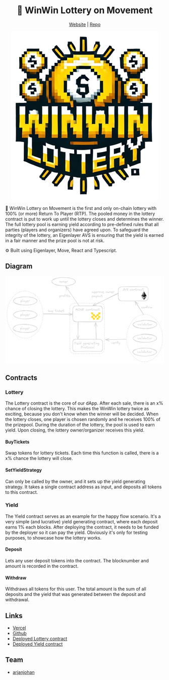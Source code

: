 <div align="center">
  <h1 align="center">🎰 WinWin Lottery on Movement</h1>
  <a href="TODO">Website</a> |
  <a href="https://github.com/arjanjohan/move-lottery">Repo</a>
</h4>
  
![logo](assets/logo.png)
</div>

🎰 WinWin Lottery on Movement is the first and only on-chain lottery with 100% (or more) Return To Player (RTP). The pooled money in the lottery contract is put to work up until the lottery closes and determines the winner. The full lottery pool is earning yield according to pre-defined rules that all parties (players and organizers) have agreed upon. To safeguard the integrity of the lottery, an Eigenlayer AVS is ensuring that the yield is earned in a fair manner and the prize pool is not at risk.

⚙️ Built using Eigenlayer, Move, React and Typescript.

<!-- - ✅ **Contract Hot Reload**: The frontend auto-adapts to your smart contract as you edit it.
- 🪝 **[Scaffold hooks](https://docs.scaffoldeth.io/hooks/)**: Collection of React hooks wrapper around [wagmi](https://wagmi.sh/) to simplify interactions with smart contracts with typescript autocompletion.
- 🧱 [**Components**](https://docs.scaffoldeth.io/components/): Collection of common web3 components to quickly build your frontend.
- 🔐 **Integration with Wallet Providers**: Connect to different wallet providers and interact with the AVS smart contracts. -->
## Diagram

![dashboard 1](assets/diagram.png)

<!-- ## Screenshots

| Empty dashboard                   | Live dasboard                     |
| --------------------------------- | --------------------------------- |
| ![dashboard 1](assets/1.png) | ![dashboard 2](assets/2.png) |

|  dashboard                   | dasboard                     |
| --------------------------------- | --------------------------------- |
| ![dashboard 3](assets/3.png) | ![dashboard 4](assets/4.png) | -->

## Contracts

### Lottery
The Lottery contract is the core of our dApp. After each sale, there is an x% chance of closing the lottery. This makes the WinWin lottery twice as exciting, because you don't know when the winner will be decided. When the lottery closes, one player is chosen randomly and he receives 100% of the prizepool. During the duration of the lottery, the pool is used to earn yield. Upon closing, the lottery owner/organizer receives this yield.

#### BuyTickets
Swap tokens for lottery tickets. Each time this function is called, there is a x% chance the lottery will close.

#### SetYieldStrategy
Can only be called by the owner, and it sets up the yield generating strategy. It takes a single contract address as input, and deposits all tokens to this contract. 

### Yield
The Yield contract serves as an example for the happy flow scenario. It's a very simple (and lucrative) yield generating contract, where each deposit earns 1% each blocks. After deploying the contract, it needs to be funded by the deployer so it can pay the yield. Obviously it's only for testing purposes, to showcase how the lottery works.

#### Deposit
Lets any user deposit tokens into the contract. The blocknumber and amount is recorded in the contract.

#### Withdraw
Withdraws all tokens for this user. The total amount is the sum of all deposits and the yield that was generated between the deposit and withdrawal.

<!-- ## Next steps
 -->

## Links

- [Vercel](TODO)
- [Github](https://github.com/arjanjohan/move-lottery)
- [Deployed Lottery contract](TODO)
- [Deployed Yield contract](TODO)

## Team

- [arjanjohan](https://x.com/arjanjohan/)
